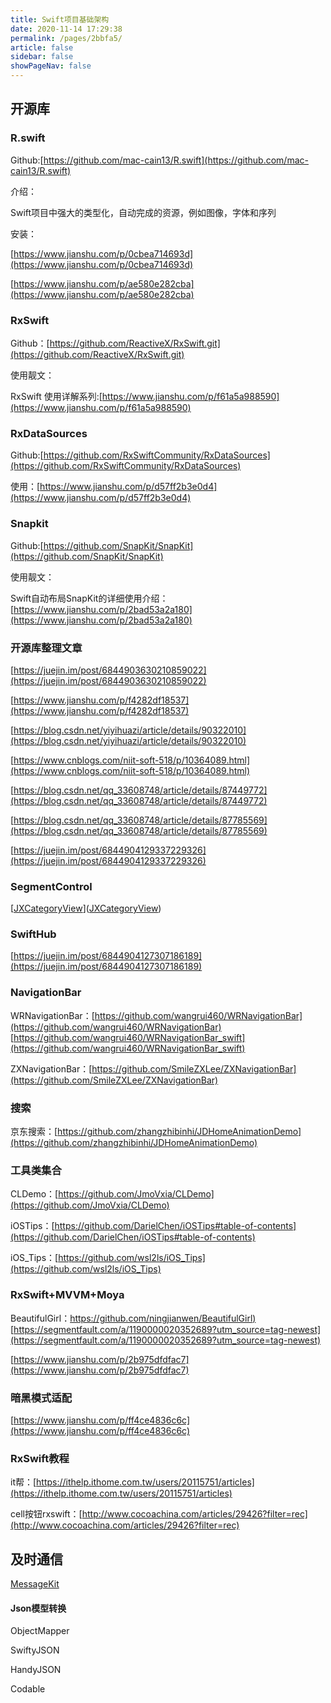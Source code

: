 ```yaml
---
title: Swift项目基础架构
date: 2020-11-14 17:29:38
permalink: /pages/2bbfa5/
article: false
sidebar: false
showPageNav: false
---
```

## 开源库

### R.swift

Github:[https://github.com/mac-cain13/R.swift](https://github.com/mac-cain13/R.swift)

介绍：

Swift项目中强大的类型化，自动完成的资源，例如图像，字体和序列

安装：

[https://www.jianshu.com/p/0cbea714693d](https://www.jianshu.com/p/0cbea714693d)

[https://www.jianshu.com/p/ae580e282cba](https://www.jianshu.com/p/ae580e282cba)

### RxSwift

Github：[https://github.com/ReactiveX/RxSwift.git](https://github.com/ReactiveX/RxSwift.git)

使用靓文：

RxSwift 使用详解系列:[https://www.jianshu.com/p/f61a5a988590](https://www.jianshu.com/p/f61a5a988590)

### RxDataSources

Github:[https://github.com/RxSwiftCommunity/RxDataSources](https://github.com/RxSwiftCommunity/RxDataSources)

使用：[https://www.jianshu.com/p/d57ff2b3e0d4](https://www.jianshu.com/p/d57ff2b3e0d4)

### Snapkit

Github:[https://github.com/SnapKit/SnapKit](https://github.com/SnapKit/SnapKit)

使用靓文：

Swift自动布局SnapKit的详细使用介绍：[https://www.jianshu.com/p/2bad53a2a180](https://www.jianshu.com/p/2bad53a2a180)

### 开源库整理文章

[https://juejin.im/post/6844903630210859022](https://juejin.im/post/6844903630210859022)

[https://www.jianshu.com/p/f4282df18537](https://www.jianshu.com/p/f4282df18537)

[https://blog.csdn.net/yiyihuazi/article/details/90322010](https://blog.csdn.net/yiyihuazi/article/details/90322010)

[https://www.cnblogs.com/niit-soft-518/p/10364089.html](https://www.cnblogs.com/niit-soft-518/p/10364089.html)

[https://blog.csdn.net/qq_33608748/article/details/87449772](https://blog.csdn.net/qq_33608748/article/details/87449772)

[https://blog.csdn.net/qq_33608748/article/details/87785569](https://blog.csdn.net/qq_33608748/article/details/87785569)

[https://juejin.im/post/6844904129337229326](https://juejin.im/post/6844904129337229326)

### SegmentControl

[[JXCategoryView](https://github.com/pujiaxin33/JXCategoryView)]([JXCategoryView](https://github.com/pujiaxin33/JXCategoryView))

### SwiftHub

[https://juejin.im/post/6844904127307186189](https://juejin.im/post/6844904127307186189)

### NavigationBar

WRNavigationBar：[https://github.com/wangrui460/WRNavigationBar](https://github.com/wangrui460/WRNavigationBar) [https://github.com/wangrui460/WRNavigationBar_swift](https://github.com/wangrui460/WRNavigationBar_swift)

ZXNavigationBar：[https://github.com/SmileZXLee/ZXNavigationBar](https://github.com/SmileZXLee/ZXNavigationBar)

### 搜索

京东搜索：[https://github.com/zhangzhibinhi/JDHomeAnimationDemo](https://github.com/zhangzhibinhi/JDHomeAnimationDemo)

### 工具类集合

CLDemo：[https://github.com/JmoVxia/CLDemo](https://github.com/JmoVxia/CLDemo)

iOSTips：[https://github.com/DarielChen/iOSTips#table-of-contents](https://github.com/DarielChen/iOSTips#table-of-contents)

iOS_Tips：[https://github.com/wsl2ls/iOS_Tips](https://github.com/wsl2ls/iOS_Tips)

### RxSwift+MVVM+Moya

BeautifulGirl：[https://github.com/ningjianwen/BeautifulGirl)](https://github.com/ningjianwen/BeautifulGirl)  [https://segmentfault.com/a/1190000020352689?utm_source=tag-newest](https://segmentfault.com/a/1190000020352689?utm_source=tag-newest)

[https://www.jianshu.com/p/2b975dfdfac7](https://www.jianshu.com/p/2b975dfdfac7)

### 暗黑模式适配

[https://www.jianshu.com/p/ff4ce4836c6c](https://www.jianshu.com/p/ff4ce4836c6c)

### RxSwift教程

it帮：[https://ithelp.ithome.com.tw/users/20115751/articles](https://ithelp.ithome.com.tw/users/20115751/articles)

cell按钮rxswift：[http://www.cocoachina.com/articles/29426?filter=rec](http://www.cocoachina.com/articles/29426?filter=rec)

## 及时通信

[MessageKit](https://github.com/MessageKit/MessageKit)

#### Json模型转换

ObjectMapper

SwiftyJSON

HandyJSON

Codable

